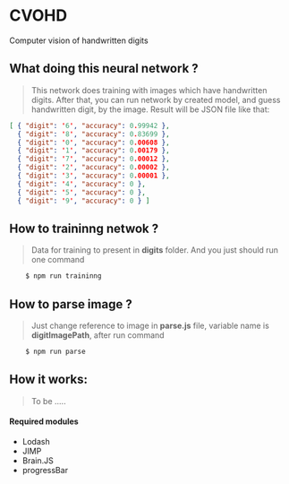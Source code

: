 # CVOHD
Computer vision of handwritten digits

## What doing this neural network ?

> This network does training with images which have handwritten digits. After that, you can run network by created model, and guess handwritten digit, by the image. Result will be JSON file like that:
```json
[ { "digit": '6', "accuracy": 0.99942 },
  { "digit": '8', "accuracy": 0.83699 },
  { "digit": '0', "accuracy": 0.00608 },
  { "digit": '1', "accuracy": 0.00179 },
  { "digit": '7', "accuracy": 0.00012 },
  { "digit": '2', "accuracy": 0.00002 },
  { "digit": '3', "accuracy": 0.00001 },
  { "digit": '4', "accuracy": 0 },
  { "digit": '5', "accuracy": 0 },
  { "digit": '9', "accuracy": 0 } ]
```
## How to traininng netwok ?

>	Data for training to present in **digits** folder. And you just should run one command
```sh
	$ npm run traininng
```
## How to parse image ?

>	Just change reference to image in **parse.js** file, variable name is **digitImagePath**, after run command
```sh
	$ npm run parse
```
## How it works:
> To be .....
#### Required modules

* Lodash
* JIMP
* Brain.JS
* progressBar